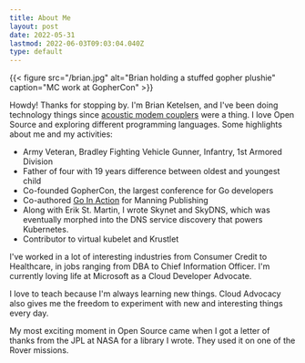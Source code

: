 ```yaml
---
title: About Me
layout: post
date: 2022-05-31
lastmod: 2022-06-03T09:03:04.040Z
type: default
---
```


{{< figure
    src="/brian.jpg"
    alt="Brian holding a stuffed gopher plushie"
    caption="MC work at GopherCon"
    >}}
<p>
	Howdy! Thanks for stopping by. I&apos;m Brian Ketelsen, and I&apos;ve been doing
	technology things since <a href="https://en.wikipedia.org/wiki/Acoustic_coupler">acoustic modem couplers</a> were a thing. I love Open Source and
	exploring different programming languages. Some highlights about me and my activities:
</p>

<ul>
	<li>Army Veteran, Bradley Fighting Vehicle Gunner, Infantry, 1st Armored Division</li>
	<li>Father of four with 19 years difference between oldest and youngest child</li>
	<li>Co-founded GopherCon, the largest conference for Go developers</li>
	<li>Co-authored <a href="https://www.amazon.com/Go-Action-William-Kennedy/dp/1617291781">Go In Action</a> for Manning Publishing</li>
	<li>
	Along with Erik St. Martin, I wrote Skynet and SkyDNS, which was eventually morphed into
	the DNS service discovery that powers Kubernetes.
	</li>
	<li>Contributor to virtual kubelet and Krustlet</li>
</ul>

<p>
	I&apos;ve worked in a lot of interesting industries from Consumer Credit to Healthcare, in
	jobs ranging from DBA to Chief Information Officer. I&apos;m currently loving life at
	Microsoft as a Cloud Developer Advocate.
</p>
<p>
	I love to teach because I&apos;m always learning new things. Cloud Advocacy also gives me
	the freedom to experiment with new and interesting things every day.
</p>
<p>
	My most exciting moment in Open Source came when I got a letter of thanks from the JPL at
	NASA for a library I wrote. They used it on one of the Rover missions.
</p>
